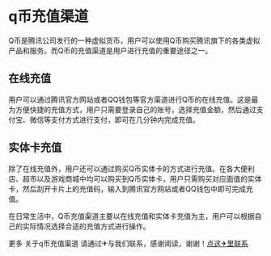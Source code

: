 # q币充值渠道

Q币是腾讯公司发行的一种虚拟货币，用户可以使用Q币购买腾讯旗下的各类虚拟产品和服务。而Q币的充值渠道是用户进行充值的重要途径之一。

## 在线充值

用户可以通过腾讯官方网站或者QQ钱包等官方渠道进行Q币的在线充值。这是最为方便快捷的充值方式，用户只需要登录自己的账号，选择充值金额，然后通过支付宝、微信等支付方式进行支付，即可在几分钟内完成充值。

## 实体卡充值

除了在线充值外，用户还可以通过购买Q币实体卡的方式进行充值。在各大便利店、超市以及游戏商城中均可以购买到Q币实体卡，用户只需购买对应面值的实体卡，然后刮开卡片上的充值码，输入到腾讯官方网站或者QQ钱包中即可完成充值。

在日常生活中，Q币充值渠道主要以在线充值和实体卡充值为主，用户可以根据自己的实际情况选择合适的充值方式进行操作。

更多 关于q币充值渠道 请通过✈与我们联系，感谢阅读，谢谢！[点这✈里联系](https://w.k02.cc)
